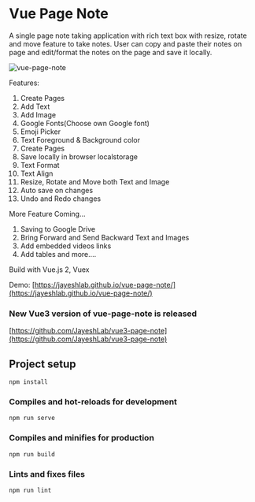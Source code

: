 # Vue Page Note

A single page note taking application with rich text box with resize, rotate and move feature to take notes. User can copy and paste their notes on page and edit/format the notes on the page and save it locally.

![vue-page-note](https://user-images.githubusercontent.com/36194663/206169878-19c08003-f233-4bc6-b5a4-a2eca6092ee7.PNG)

Features:
1. Create Pages
2. Add Text
3. Add Image
4. Google Fonts(Choose own Google font)
5. Emoji Picker
6. Text Foreground & Background color
7. Create Pages
8. Save locally in browser localstorage
9. Text Format
10. Text Align
11. Resize, Rotate and Move both Text and Image
12. Auto save on changes
13. Undo and Redo changes

More Feature Coming...
1. Saving to Google Drive
2. Bring Forward and Send Backward Text and Images
3. Add embedded videos links
4. Add tables
and more....

Build with Vue.js 2, Vuex

Demo: [https://jayeshlab.github.io/vue-page-note/](https://jayeshlab.github.io/vue-page-note/)

### New Vue3 version of vue-page-note is released 
[https://github.com/JayeshLab/vue3-page-note](https://github.com/JayeshLab/vue3-page-note)

## Project setup
```
npm install
```

### Compiles and hot-reloads for development
```
npm run serve
```

### Compiles and minifies for production
```
npm run build
```

### Lints and fixes files
```
npm run lint
```
